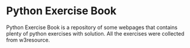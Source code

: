 # Python Exercise Book
Python Exercise Book is a repository of some webpages that contains plenty of python exercises with solution.
All the exercises were collected from w3resource.
